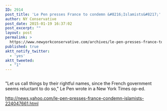 ```yaml
---
ID: 2914
post_title: 'Le Pen presses France to condemn &#8216;Islamists&#8217;'
author: NY Conservative
post_date: 2015-01-19 16:37:02
post_excerpt: ""
layout: post
permalink: >
  https://www.newyorkconservative.com/archives/le-pen-presses-france-to-condemn-islamists/
published: true
aktt_notify_twitter:
  - 'yes'
aktt_tweeted:
  - "1"
---
```

<p><img src="http://www.newyorkconservative.com/wp-content/uploads/2015/01/011915_2136_LePenpresse1.jpg" alt=""/>
	</p><p>"Let us call things by their rightful names, since the French government seems reluctant to do so," Le Pen wrote in a New York Times op-ed.
</p><p><a href="http://news.yahoo.com/le-pen-presses-france-condemn-islamists-224047661.html">http://news.yahoo.com/le-pen-presses-france-condemn-islamists-224047661.html</a>
	</p>